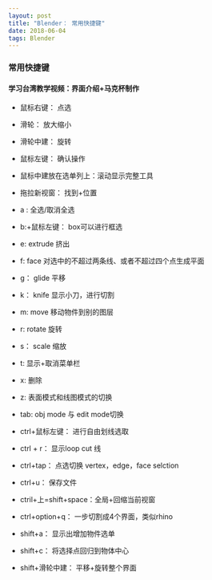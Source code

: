 ```yaml
---
layout: post
title: "Blender： 常用快捷键"
date: 2018-06-04
tags: Blender
---
```

### 常用快捷键
#### 学习台湾教学视频：界面介绍+马克杯制作
- 鼠标右键：                点选
- 滑轮：                      放大缩小
- 滑轮中建：               旋转
- 鼠标左键：               确认操作
- 鼠标中建放在选单列上：滚动显示完整工具

- 拖拉新视窗：          找到+位置

- a : 全选/取消全选
- b:+鼠标左键：          box可以进行框选
- e:                               extrude 挤出
- f:                    face           对选中的不超过两条线、或者不超过四个点生成平面
- g：                glide           平移
- k：               knife             显示小刀，进行切割
- m:                 move             移动物件到别的图层  
- r:                   rotate 旋转
- s：                scale 缩放
- t:                   显示+取消菜单栏
- x:                         删除
- z:                                  表面模式和线图模式的切换
- tab: obj mode 与 edit mode切换
- ctrl+鼠标左键：           进行自由划线选取
- ctrl + r：                    显示loop cut 线
- ctrl+tap：                         点选切换 vertex，edge，face selction
- ctrl+u：                  保存文件
- ctril+上=shift+space：全局+回缩当前视窗
- ctrl+option+q：        一步切割成4个界面，类似rhino
- shift+a：                     显示出增加物件选单          
- shift+c：                  将选择点回归到物体中心   
- shift+滑轮中建：     平移+旋转整个界面
